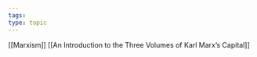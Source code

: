 ```yaml
---
tags: 
type: topic
---
```

[[Marxism]]
[[An Introduction to the Three Volumes of Karl Marx’s Capital]]
